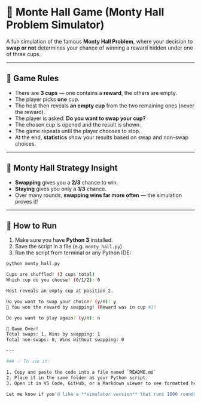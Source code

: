 # 🎩 Monte Hall Game (Monty Hall Problem Simulator)

A fun simulation of the famous **Monty Hall Problem**, where your decision to **swap or not** determines your chance of winning a reward hidden under one of three cups.

---

## 📜 Game Rules

- There are **3 cups** — one contains a **reward**, the others are empty.
- The player picks **one** cup.
- The host then reveals **an empty cup** from the two remaining ones (never the reward).
- The player is asked: **Do you want to swap your cup?**
- The chosen cup is opened and the result is shown.
- The game repeats until the player chooses to stop.
- At the end, **statistics** show your results based on swap and non-swap choices.

---

## 🧠 Monty Hall Strategy Insight

- **Swapping** gives you a **2/3** chance to win.
- **Staying** gives you only a **1/3** chance.
- Over many rounds, **swapping wins far more often** — the simulation proves it!

---

## 🚀 How to Run

1. Make sure you have **Python 3** installed.
2. Save the script in a file (e.g. `monty_hall.py`)
3. Run the script from terminal or any Python IDE:

```bash
python monty_hall.py

Cups are shuffled! (3 cups total)
Which cup do you choose? (0/1/2): 0

Host reveals an empty cup at position 2.

Do you want to swap your choice? (y/n): y
🎉 You won the reward by swapping! (Reward was in cup #1)

Do you want to play again? (y/n): n

🎯 Game Over!
Total swaps: 1, Wins by swapping: 1
Total non-swaps: 0, Wins without swapping: 0

---

### ✅ To use it:

1. Copy and paste the code into a file named `README.md`
2. Place it in the same folder as your Python script.
3. Open it in VS Code, GitHub, or a Markdown viewer to see formatted headers, lists, emojis, and more.

Let me know if you'd like a **simulator version** that runs 1000 rounds automatically to statistically validate the strategy!
